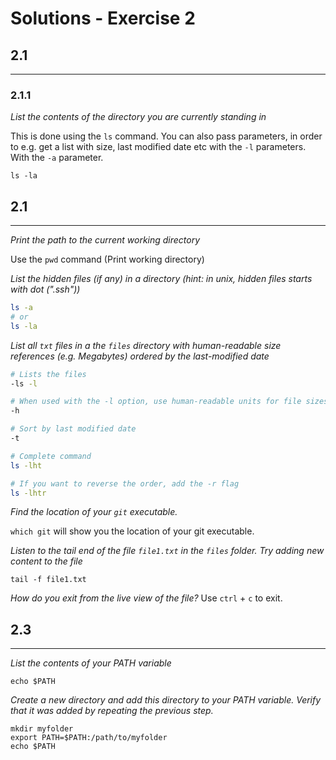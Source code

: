 # Solutions - Exercise 2

## 2.1
---
### 2.1.1
*List the contents of the directory you are currently standing in*

This is done using the `ls` command. You can also pass parameters, in order to e.g. get a list with size, last modified date etc with the `-l` parameters. With the `-a` parameter.
```
ls -la
```

## 2.1
---
*Print the path to the current working directory*

Use the `pwd` command (Print working directory)

*List the hidden files (if any) in a directory (hint: in unix, hidden files starts with dot (".ssh"))*

```bash
ls -a 
# or
ls -la
```

*List all `txt` files in a the `files` directory with human-readable size references (e.g. Megabytes) ordered by the last-modified date*  

```bash
# Lists the files
-ls -l 

# When used with the -l option, use human-readable units for file sizes
-h

# Sort by last modified date 
-t 

# Complete command
ls -lht

# If you want to reverse the order, add the -r flag
ls -lhtr
```

*Find the location of your `git` executable.*

`which git` will show you the location of your git executable.

*Listen to the tail end of the file `file1.txt` in the `files` folder. Try adding new content to the file* 
```
tail -f file1.txt
```
*How do you exit from the live view of the file?* 
Use `ctrl` + `c` to exit.

## 2.3
---

*List the contents of your PATH variable*
```
echo $PATH
```

*Create a new directory and add this directory to your PATH variable. Verify that it was added by repeating the previous step.*

```
mkdir myfolder
export PATH=$PATH:/path/to/myfolder
echo $PATH
```